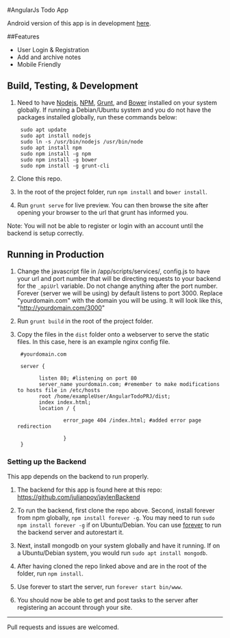 #AngularJs Todo App

Android version of this app is in development [here](https://github.com/jaylenw/IonicTodoApp).

##Features

* User Login & Registration
* Add and archive notes
* Mobile Friendly

## Build, Testing, & Development

1. Need to have [Nodejs](https://nodejs.org/en/), [NPM](https://www.npmjs.com/), [Grunt](http://gruntjs.com/), and [Bower](https://bower.io/) installed on your system globally. If running a Debian/Ubuntu system and you do not have the packages installed globally, run these commands below:

        sudo apt update  
        sudo apt install nodejs  
        sudo ln -s /usr/bin/nodejs /usr/bin/node  
        sudo apt install npm
        sudo npm install -g npm
        sudo npm install -g bower
        sudo npm install -g grunt-cli

2. Clone this repo.

3. In the root of the project folder, run `npm install` and `bower install`.

4. Run `grunt serve` for live preview. You can then browse the site after opening your browser to the url that grunt has informed you.


Note: You will not be able to register or login with an account until the backend is setup correctly.


## Running in Production

1. Change the javascript file in /app/scripts/services/, config.js to have your                     url and port number
   that will be directing requests to your backend for the `_apiUrl` variable. Do not change anything after the port number. Forever (server we will be using) by default listens to port 3000. Replace "yourdomain.com" with the domain you will be using. It will look like this, "http://yourdomain.com/3000"

1. Run `grunt build` in the root of the project folder.

2. Copy the files in the `dist` folder onto a webserver to serve the static files. In this case, here is an example nginx config file.

        #yourdomain.com

        server {

              listen 80; #listening on port 80
              server_name yourdomain.com; #remember to make modifications to hosts file in /etc/hosts
              root /home/exampleUser/AngularTodoPRJ/dist;
              index index.html;
              location / {

                      error_page 404 /index.html; #added error page redirection

                      }
        }


### Setting up the Backend

This app depends on the backend to run properly.

1. The backend for this app is found here at this repo: https://github.com/julianpoy/jaylenBackend

2. To run the backend, first clone the repo above. Second, install forever from npm globally, `npm install forever -g`. You may    need to run `sudo npm install forever -g` if on Ubuntu/Debian.
   You can use [forever](https://www.npmjs.com/package/forever) to run the backend server and autorestart it.

3. Next, install mongodb on your system globally and have it running. If on a Ubuntu/Debian system, you would run
   `sudo apt install mongodb`.

4. After having cloned the repo linked above and are in the root of the folder, run `npm install`.

5. Use forever to start the server, run `forever start bin/www`.

6. You should now be able to get and post tasks to the server after registering an account through your site.

--------------------------------------------------------------------------------------------------------------

Pull requests and issues are welcomed.
